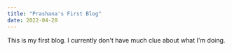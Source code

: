 ```yaml
---
title: "Prashana's First Blog"
date: 2022-04-20
---
```

This is my first blog. I currently don't have much clue about what I'm doing.

